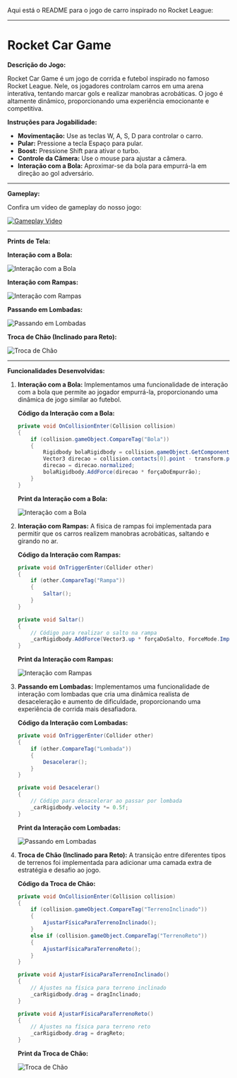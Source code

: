 Aqui está o README para o jogo de carro inspirado no Rocket League:

---

# Rocket Car Game

**Descrição do Jogo:**

Rocket Car Game é um jogo de corrida e futebol inspirado no famoso Rocket League. Nele, os jogadores controlam carros em uma arena interativa, tentando marcar gols e realizar manobras acrobáticas. O jogo é altamente dinâmico, proporcionando uma experiência emocionante e competitiva.

**Instruções para Jogabilidade:**

- **Movimentação:** Use as teclas W, A, S, D para controlar o carro.
- **Pular:** Pressione a tecla Espaço para pular.
- **Boost:** Pressione Shift para ativar o turbo.
- **Controle da Câmera:** Use o mouse para ajustar a câmera.
- **Interação com a Bola:** Aproximar-se da bola para empurrá-la em direção ao gol adversário.

---

**Gameplay:**

Confira um vídeo de gameplay do nosso jogo:

[![Gameplay Video](link_do_print_da_capa_do_video)](https://www.youtube.com/watch?v=link_do_video)

---

**Prints de Tela:**

**Interação com a Bola:**

![Interação com a Bola](prints/interacao(batendo%20em%20bola).png)

**Interação com Rampas:**

![Interação com Rampas](prints/interacao(fisica%20de%20rampar).png)

**Passando em Lombadas:**

![Passando em Lombadas](prints/interacao(passando%20em%20lombada).png)

**Troca de Chão (Inclinado para Reto):**

![Troca de Chão](prints/interacao(troca%20de%20chão%2C%20inclinado%20para%20reto).png)

---

**Funcionalidades Desenvolvidas:**

1. **Interação com a Bola:**
   Implementamos uma funcionalidade de interação com a bola que permite ao jogador empurrá-la, proporcionando uma dinâmica de jogo similar ao futebol.

   **Código da Interação com a Bola:**
   ```csharp
   private void OnCollisionEnter(Collision collision)
   {
       if (collision.gameObject.CompareTag("Bola"))
       {
           Rigidbody bolaRigidbody = collision.gameObject.GetComponent<Rigidbody>();
           Vector3 direcao = collision.contacts[0].point - transform.position;
           direcao = direcao.normalized;
           bolaRigidbody.AddForce(direcao * forçaDoEmpurrão);
       }
   }
   ```

   **Print da Interação com a Bola:**

   ![Interação com a Bola](prints/interacao(batendo%20em%20bola).png)

2. **Interação com Rampas:**
   A física de rampas foi implementada para permitir que os carros realizem manobras acrobáticas, saltando e girando no ar.

   **Código da Interação com Rampas:**
   ```csharp
   private void OnTriggerEnter(Collider other)
   {
       if (other.CompareTag("Rampa"))
       {
           Saltar();
       }
   }

   private void Saltar()
   {
       // Código para realizar o salto na rampa
       _carRigidbody.AddForce(Vector3.up * forçaDoSalto, ForceMode.Impulse);
   }
   ```

   **Print da Interação com Rampas:**

   ![Interação com Rampas](prints/interacao(fisica%20de%20rampar).png)

3. **Passando em Lombadas:**
   Implementamos uma funcionalidade de interação com lombadas que cria uma dinâmica realista de desaceleração e aumento de dificuldade, proporcionando uma experiência de corrida mais desafiadora.

   **Código da Interação com Lombadas:**
   ```csharp
   private void OnTriggerEnter(Collider other)
   {
       if (other.CompareTag("Lombada"))
       {
           Desacelerar();
       }
   }

   private void Desacelerar()
   {
       // Código para desacelerar ao passar por lombada
       _carRigidbody.velocity *= 0.5f;
   }
   ```

   **Print da Interação com Lombadas:**

   ![Passando em Lombadas](prints/interacao(passando%20em%20lombada).png)

4. **Troca de Chão (Inclinado para Reto):**
   A transição entre diferentes tipos de terrenos foi implementada para adicionar uma camada extra de estratégia e desafio ao jogo.

   **Código da Troca de Chão:**
   ```csharp
   private void OnCollisionEnter(Collision collision)
   {
       if (collision.gameObject.CompareTag("TerrenoInclinado"))
       {
           AjustarFísicaParaTerrenoInclinado();
       }
       else if (collision.gameObject.CompareTag("TerrenoReto"))
       {
           AjustarFísicaParaTerrenoReto();
       }
   }

   private void AjustarFísicaParaTerrenoInclinado()
   {
       // Ajustes na física para terreno inclinado
       _carRigidbody.drag = dragInclinado;
   }

   private void AjustarFísicaParaTerrenoReto()
   {
       // Ajustes na física para terreno reto
       _carRigidbody.drag = dragReto;
   }
   ```

   **Print da Troca de Chão:**

   ![Troca de Chão](prints/interacao(troca%20de%20chão%2C%20inclinado%20para%20reto).png)
